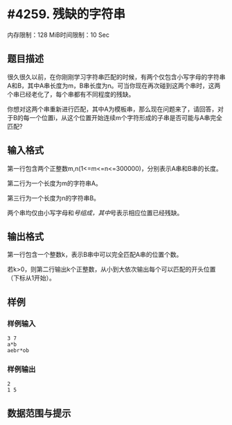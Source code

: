 # #4259. 残缺的字符串

内存限制：128 MiB时间限制：10 Sec

## 题目描述

很久很久以前，在你刚刚学习字符串匹配的时候，有两个仅包含小写字母的字符串A和B，其中A串长度为m，B串长度为n。可当你现在再次碰到这两个串时，这两个串已经老化了，每个串都有不同程度的残缺。

你想对这两个串重新进行匹配，其中A为模板串，那么现在问题来了，请回答，对于B的每一个位置i，从这个位置开始连续m个字符形成的子串是否可能与A串完全匹配?

## 输入格式

第一行包含两个正整数m,n(1<=m<=n<=300000)，分别表示A串和B串的长度。

第二行为一个长度为m的字符串A。

第三行为一个长度为n的字符串B。

两个串均仅由小写字母和*号组成，其中*号表示相应位置已经残缺。

## 输出格式

第一行包含一个整数k，表示B串中可以完全匹配A串的位置个数。

若k>0，则第二行输出k个正整数，从小到大依次输出每个可以匹配的开头位置（下标从1开始）。

## 样例

### 样例输入

    
    3 7
    a*b
    aebr*ob
    

### 样例输出

    
    2
    1 5
    

## 数据范围与提示
